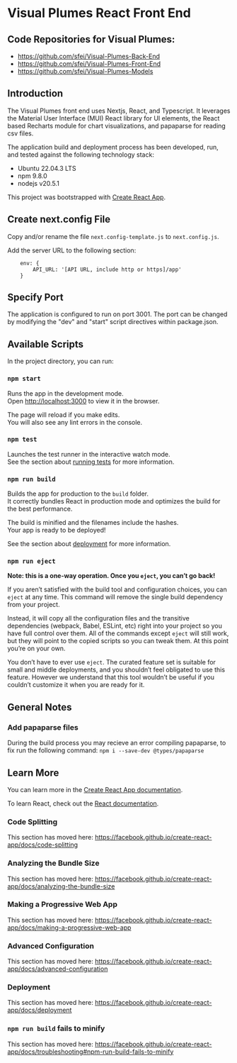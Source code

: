 # Visual Plumes React Front End

## Code Repositories for Visual Plumes:

- https://github.com/sfei/Visual-Plumes-Back-End
- https://github.com/sfei/Visual-Plumes-Front-End
- https://github.com/sfei/Visual-Plumes-Models

## Introduction

The Visual Plumes front end uses Nextjs, React, and Typescript. It leverages the Material User Interface (MUI) React library for UI elements, the React based Recharts module for chart visualizations, and papaparse for reading csv files.

The application build and deployment process has been developed, run, and tested against the following technology stack:

- Ubuntu 22.04.3 LTS
- npm 9.8.0
- nodejs v20.5.1

This project was bootstrapped with [Create React App](https://github.com/facebook/create-react-app).

## Create next.config File

Copy and/or rename the file `next.config-template.js` to `next.config.js`.

Add the server URL to the following section:

```
	env: {
		API_URL: '[API URL, include http or https]/app'
	}
```

## Specify Port

The application is configured to run on port 3001. The port can be changed by modifying the "dev" and "start" script directives within package.json.

## Available Scripts

In the project directory, you can run:

### `npm start`

Runs the app in the development mode.<br />
Open [http://localhost:3000](http://localhost:3000) to view it in the browser.

The page will reload if you make edits.<br />
You will also see any lint errors in the console.

### `npm test`

Launches the test runner in the interactive watch mode.<br />
See the section about [running tests](https://facebook.github.io/create-react-app/docs/running-tests) for more information.

### `npm run build`

Builds the app for production to the `build` folder.<br />
It correctly bundles React in production mode and optimizes the build for the best performance.

The build is minified and the filenames include the hashes.<br />
Your app is ready to be deployed!

See the section about [deployment](https://facebook.github.io/create-react-app/docs/deployment) for more information.

### `npm run eject`

**Note: this is a one-way operation. Once you `eject`, you can’t go back!**

If you aren’t satisfied with the build tool and configuration choices, you can `eject` at any time. This command will remove the single build dependency from your project.

Instead, it will copy all the configuration files and the transitive dependencies (webpack, Babel, ESLint, etc) right into your project so you have full control over them. All of the commands except `eject` will still work, but they will point to the copied scripts so you can tweak them. At this point you’re on your own.

You don’t have to ever use `eject`. The curated feature set is suitable for small and middle deployments, and you shouldn’t feel obligated to use this feature. However we understand that this tool wouldn’t be useful if you couldn’t customize it when you are ready for it.

## General Notes

### Add papaparse files

During the build process you may recieve an error compiling papaparse, to fix run the following command:
`npm i --save-dev @types/papaparse`

## Learn More

You can learn more in the [Create React App documentation](https://facebook.github.io/create-react-app/docs/getting-started).

To learn React, check out the [React documentation](https://reactjs.org/).

### Code Splitting

This section has moved here: https://facebook.github.io/create-react-app/docs/code-splitting

### Analyzing the Bundle Size

This section has moved here: https://facebook.github.io/create-react-app/docs/analyzing-the-bundle-size

### Making a Progressive Web App

This section has moved here: https://facebook.github.io/create-react-app/docs/making-a-progressive-web-app

### Advanced Configuration

This section has moved here: https://facebook.github.io/create-react-app/docs/advanced-configuration

### Deployment

This section has moved here: https://facebook.github.io/create-react-app/docs/deployment

### `npm run build` fails to minify

This section has moved here: https://facebook.github.io/create-react-app/docs/troubleshooting#npm-run-build-fails-to-minify
